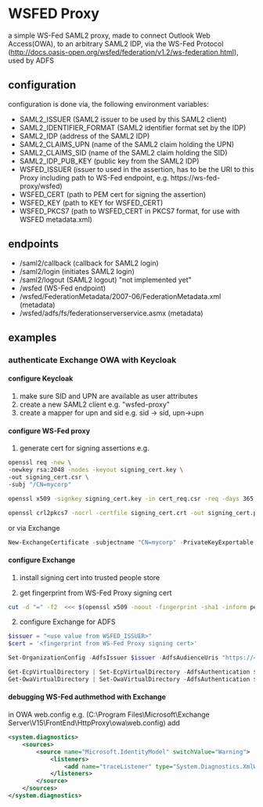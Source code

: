 
# WSFED Proxy

a simple WS-Fed SAML2 proxy, made to connect Outlook Web Access(OWA), to an arbitrary SAML2 IDP, via the WS-Fed Protocol
(http://docs.oasis-open.org/wsfed/federation/v1.2/ws-federation.html), used by ADFS

## configuration
configuration is done via, the following environment variables:

- SAML2_ISSUER (SAML2 issuer to be used by this SAML2 client)
- SAML2_IDENTIFIER_FORMAT (SAML2 identifier format set by the IDP)
- SAML2_IDP (address of the SAML2 IDP)
- SAML2_CLAIMS_UPN (name of the SAML2 claim holding the UPN)
- SAML2_CLAIMS_SID (name of the SAML2 claim holding the SID)
- SAML2_IDP_PUB_KEY (public key from the SAML2 IDP)
- WSFED_ISSUER (issuer to used in the assertion, has to be the URI to this Proxy including path to WS-Fed endpoint, e.g. https://ws-fed-proxy/wsfed)
- WSFED_CERT (path to PEM cert for signing the assertion)
- WSFED_KEY (path to KEY for WSFED_CERT)
- WSFED_PKCS7 (path to WSFED_CERT in PKCS7 format, for use with WSFED metadata.xml)



## endpoints

- /saml2/callback (callback for SAML2 login)
- /saml2/login (initiates SAML2 login)
- /saml2/logout (SAML2 logout) "not implemented yet"
- /wsfed (WS-Fed endpoint)
- /wsfed/FederationMetadata/2007-06/FederationMetadata.xml (metadata)
- /wsfed/adfs/fs/federationserverservice.asmx (metadata)

## examples

### authenticate Exchange OWA with Keycloak

#### configure Keycloak

1. make sure SID and UPN are available as user attributes
2. create a new SAML2 client e.g. "wsfed-proxy"
3. create a mapper for upn and sid e.g. sid -> sid, upn->upn

#### configure WS-Fed proxy

1. generate cert for signing assertions
e.g.
```bash
openssl req -new \
-newkey rsa:2048 -nodes -keyout signing_cert.key \
-out signing_cert.csr \
-subj "/CN=mycorp"
```
```bash
openssl x509 -signkey signing_cert.key -in cert_req.csr -req -days 365 -out signing_cert.crt -days 365
```
```bash
openssl crl2pkcs7 -nocrl -certfile signing_cert.crt -out signing_cert.p7b
```

or via Exchange
```powershell
New-ExchangeCertificate -subjectname "CN=mycorp" -PrivateKeyExportable $true
```

#### configure Exchange

1. install signing cert into trusted people store

2. get fingerprint from WS-Fed Proxy signing cert
```bash
cut -d "=" -f2  <<< $(openssl x509 -noout -fingerprint -sha1 -inform pem -in signing_cert.crt) | tr -d ":" 
```

2. configure Exchange for ADFS
```powershell
$issuer = "<use value from WSFED_ISSUER>"
$cert = '<fingerprint from WS-Fed Proxy signing cert>'

Set-OrganizationConfig -AdfsIssuer $issuer -AdfsAudienceUris "https://<exchange URI>/owa/,https://<exchange URI>/ecp/" -AdfsSignCertificateThumbprint $cert

Get-EcpVirtualDirectory | Set-EcpVirtualDirectory -AdfsAuthentication $true -BasicAuthentication $false -DigestAuthentication $false -FormsAuthentication $false -WindowsAuthentication $false
Get-OwaVirtualDirectory | Set-OwaVirtualDirectory -AdfsAuthentication $true -BasicAuthentication $false -DigestAuthentication $false -FormsAuthentication $false -WindowsAuthentication $false
```

#### debugging WS-Fed authmethod with Exchange

in OWA web.config e.g. (C:\Program Files\Microsoft\Exchange Server\V15\FrontEnd\HttpProxy\owa\web.config)
add
```xml
<system.diagnostics>
    <sources>
        <source name="Microsoft.IdentityModel" switchValue="Warning">
            <listeners>
                <add name="traceListener" type="System.Diagnostics.XmlWriterTraceListener" initializeData="<logpath>\WIFTrace.log" />
            </listeners>
        </source>
    </sources>
</system.diagnostics>
```






